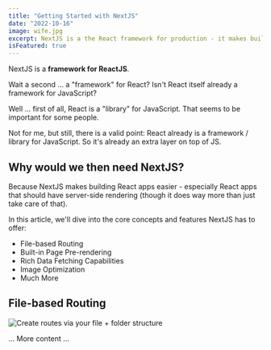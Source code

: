 ```yaml
---
title: "Getting Started with NextJS"
date: "2022-10-16"
image: wife.jpg
excerpt: NextJS is a the React framework for production - it makes building fullstack React apps and sites a breeze and ships with built-in SSR. 在此位置添加元数据（不影响文件原来的实际内容），但是读取这些内容需要gray-matter这个工具包
isFeatured: true
---
```


NextJS is a **framework for ReactJS**.

Wait a second ... a "framework" for React? Isn't React itself already a framework for JavaScript?

Well ... first of all, React is a "library" for JavaScript. That seems to be important for some people.

Not for me, but still, there is a valid point: React already is a framework / library for JavaScript. So it's already an extra layer on top of JS.

## Why would we then need NextJS?

Because NextJS makes building React apps easier - especially React apps that should have server-side rendering (though it does way more than just take care of that).

In this article, we'll dive into the core concepts and features NextJS has to offer:

- File-based Routing
- Built-in Page Pre-rendering
- Rich Data Fetching Capabilities
- Image Optimization
- Much More

## File-based Routing

![Create routes via your file + folder structure](nextjs-file-based-routing.png)

... More content ...
